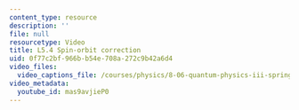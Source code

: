 ```yaml
---
content_type: resource
description: ''
file: null
resourcetype: Video
title: L5.4 Spin-orbit correction
uid: 0f77c2bf-966b-b54e-708a-272c9b42a6d4
video_files:
  video_captions_file: /courses/physics/8-06-quantum-physics-iii-spring-2018/video-lectures/time-independent-perturbation-theory/L5-4/mas9avjieP0.vtt
video_metadata:
  youtube_id: mas9avjieP0
---
```

